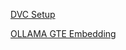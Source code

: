 
[DVC Setup](https://docs.google.com/document/d/1gabS93wOuZeFDmW3-V6yzkCGq4qJdNGflpB2loNAm3Q/edit?usp=sharing)


[OLLAMA GTE Embedding](https://docs.google.com/document/d/1ZqZXL14oxnzPnm9SUDV_8wno4UTPkVoo9bUoid0lTcI/edit?usp=sharing)


